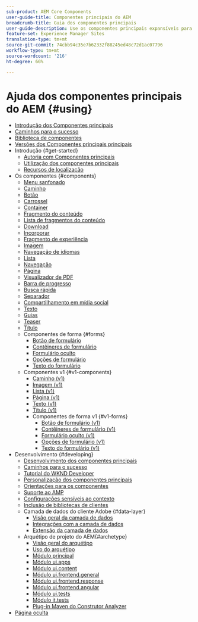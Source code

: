 ```yaml
---
sub-product: AEM Core Components
user-guide-title: Componentes principais do AEM
breadcrumb-title: Guia dos componentes principais
user-guide-description: Use os componentes principais expansíveis para permitir que os autores criem conteúdo facilmente.
feature-set: Experience Manager Sites
translation-type: tm+mt
source-git-commit: 74cbb94c35e7b62332f88245ed48c72d1ac07796
workflow-type: tm+mt
source-wordcount: '216'
ht-degree: 66%

---
```



# Ajuda dos componentes principais do AEM {#using}

+ [Introdução dos Componentes principais](introduction.md)
+ [Caminhos para o sucesso](developing/success.md)
+ [Biblioteca de componentes](https://adobe.com/go/aem_cmp_library)
+ [Versões dos Componentes principais principais](versions.md)
+ Introdução {#get-started}
   + [Autoria com Componentes principais](get-started/authoring.md)
   + [Utilização dos componentes principais](get-started/using.md)
   + [Recursos de localização](get-started/localization.md)
+ Os componentes {#components}
   + [Menu sanfonado](components/accordion.md)
   + [Caminho](components/breadcrumb.md)
   + [Botão](components/button.md)
   + [Carrossel](components/carousel.md)
   + [Container](components/container.md)
   + [Fragmento do conteúdo](components/content-fragment-component.md)
   + [Lista de fragmentos do conteúdo](components/content-fragment-list.md)
   + [Download](components/download.md)
   + [Incorporar](components/embed.md)
   + [Fragmento de experiência](components/experience-fragment.md)
   + [Imagem](components/image.md)
   + [Navegação de idiomas](components/language-navigation.md)
   + [Lista](components/list.md)
   + [Navegação](components/navigation.md)
   + [Página](components/page.md)
   + [Visualizador de PDF](components/pdf-viewer.md)
   + [Barra de progresso](components/progress-bar.md)
   + [Busca rápida](components/quick-search.md)
   + [Separador](components/separator.md)
   + [Compartilhamento em mídia social](components/sharing.md)
   + [Texto](components/text.md)
   + [Guias](components/tabs.md)
   + [Teaser](components/teaser.md)
   + [Título](components/title.md)
   + Componentes de forma {#forms}
      + [Botão de formulário](components/forms/form-button.md)
      + [Contêineres de formulário](components/forms/form-container.md)
      + [Formulário oculto](components/forms/form-hidden.md)
      + [Opções de formulário](components/forms/form-options.md)
      + [Texto do formulário](components/forms/form-text.md)
   + Componentes v1 {#v1-components}
      + [Caminho (v1)](components/v1/breadcrumb-v1.md)
      + [Imagem (v1)](components/v1/image-v1.md)
      + [Lista (v1)](components/v1/list-v1.md)
      + [Página (v1)](components/v1/page-v1.md)
      + [Texto (v1)](components/v1/text-v1.md)
      + [Título (v1)](components/v1/title-v1.md)
      + Componentes de forma v1 {#v1-forms}
         + [Botão de formulário (v1)](components/v1/form-button-v1.md)
         + [Contêineres de formulário (v1)](components/v1/form-container-v1.md)
         + [Formulário oculto (v1)](components/v1/form-hidden-v1.md)
         + [Opções de formulário (v1)](components/v1/form-options-v1.md)
         + [Texto do formulário (v1)](components/v1/form-text-v1.md)
+ Desenvolvimento {#developing}
   + [Desenvolvimento dos componentes principais](developing/overview.md)
   + [Caminhos para o sucesso](https://experienceleague.adobe.com/docs/experience-manager-core-components/using/success.html)
   + [Tutorial do WKND Developer](https://docs.adobe.com/content/help/en/experience-manager-learn/getting-started-wknd-tutorial-develop/overview.html)
   + [Personalização dos componentes principais](developing/customizing.md)
   + [Orientações para os componentes](developing/guidelines.md)
   + [Suporte ao AMP](developing/amp.md)
   + [Configurações sensíveis ao contexto](developing/context-aware-configs.md)
   + [Inclusão de bibliotecas de clientes](developing/including-clientlibs.md)
   + Camada de dados do cliente Adobe {#data-layer}
      + [Visão geral da camada de dados](developing/data-layer/overview.md)
      + [Integrações com a camada de dados](developing/data-layer/integrations.md)
      + [Extensão da camada de dados](developing/data-layer/extending.md)
   + Arquétipo de projeto do AEM{#archetype}
      + [Visão geral do arquétipo](developing/archetype/overview.md)
      + [Uso do arquétipo](developing/archetype/using.md)
      + [Módulo principal](developing/archetype/core.md)
      + [Módulo ui.apps](developing/archetype/uiapps.md)
      + [Módulo ui.content](developing/archetype/uicontent.md)
      + [Módulo ui.frontend.general](developing/archetype/uifrontend.md)
      + [Módulo ui.frontend.response](developing/archetype/uifrontend-react.md)
      + [Módulo ui.frontend.angular](developing/archetype/uifrontend-angular.md)
      + [Módulo ui.tests](developing/archetype/uitests.md)
      + [Módulo it.tests](developing/archetype/ittests.md)
      + [Plug-in Maven do Construtor Analyzer](developing/archetype/build-analyzer-maven-plugin.md)
+ [Página oculta](hidden.md)

